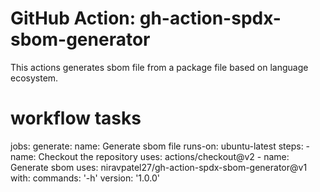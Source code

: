 # GitHub Action: gh-action-spdx-sbom-generator

This actions generates sbom file from a package file based on language ecosystem.

# workflow tasks
jobs:
  generate:
    name: Generate sbom file
    runs-on: ubuntu-latest
    steps:
      - name: Checkout the repository
        uses: actions/checkout@v2
      - name: Generate sbom
        uses: niravpatel27/gh-action-spdx-sbom-generator@v1
        with:
            commands: '-h'
            version: '1.0.0'
```
